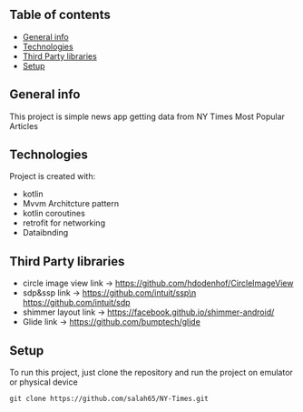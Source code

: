 ## Table of contents
* [General info](#general-info)
* [Technologies](#technologies)
* [Third Party libraries](#Third-Party-libraries)
* [Setup](#setup)

## General info
This project is simple news app getting data from NY Times Most Popular Articles
	
## Technologies
Project is created with:
* kotlin
* Mvvm Architcture pattern
* kotlin coroutines
* retrofit for networking
* Dataibnding

## Third Party libraries
* circle image view 
	link -> https://github.com/hdodenhof/CircleImageView
* sdp&ssp
	link -> https://github.com/intuit/ssp\n
		https://github.com/intuit/sdp
* shimmer layout 
	link -> https://facebook.github.io/shimmer-android/
* Glide
	link -> https://github.com/bumptech/glide

	
## Setup

To run this project, just clone the repository and run the project on emulator or physical device

```
git clone https://github.com/salah65/NY-Times.git

```